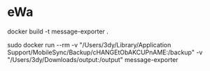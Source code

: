 # eWa

docker build -t message-exporter .

sudo docker run --rm -v "/Users/3dy/Library/Application Support/MobileSync/Backup/cHANGEtObAKCUPnAME:/backup" -v "/Users/3dy/Downloads/output:/output" message-exporter
